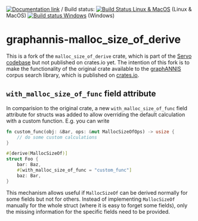 [![Documentation link](https://docs.rs/graphannis-malloc_size_of_derive/badge.svg)](https://docs.rs/graphannis-malloc_size_of_derive/)
/ Build status:  [![Build Status Linux & MacOS](https://travis-ci.org/corpus-tools/graphannis-malloc_size_of_derive.svg?branch=develop)](https://travis-ci.org/corpus-tools/graphannis-malloc_size_of_derive) (Linux & MacOS)
[![Build status Windows](https://ci.appveyor.com/api/projects/status/c3ymyx1yb7crm2qp/branch/develop?svg=true)](https://ci.appveyor.com/project/thomaskrause/graphannis-malloc-size-of_derive/branch/develop) (Windows)

# graphannis-malloc_size_of_derive

This is a fork of the `malloc_size_of_derive` crate, which is part of the [Servo codebase](https://github.com/servo/servo/tree/master/components/malloc_size_of_derive) but not published on crates.io yet. 
The intention of this fork is to make the functionality of the original crate available to the [graphANNIS](https://github.com/corpus-tools/graphANNIS) corpus search library, which is published on [crates.io](https://crates.io/crates/graphannis).

## `with_malloc_size_of_func` field attribute

In comparision to the original crate, a new `with_malloc_size_of_func` field attribute for structs was added to allow overriding the default calculation with a custom function.
E.g. you can write
```rust
fn custom_func(obj: &Bar, ops: &mut MallocSizeOfOps) -> usize {
    // do some custom calculations
}

#[derive(MallocSizeOf)]
struct Foo {
    bar: Baz,
    #[with_malloc_size_of_func = "custom_func"]
    baz: Bar,
}
```

This mechanism allows useful if `MallocSizeOf` can be derived normally for some fields but not for others.
Instead of implementing `MallocSizeOf` manually for the whole struct (where it is easy to forget some fields), only the missing information for the specific fields need to be provided.